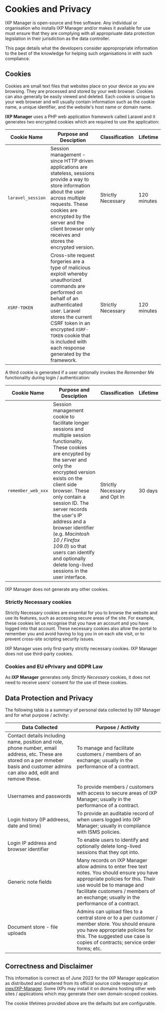 # Cookies and Privacy

IXP Manager is open-source and free software. Any individual or organisation who installs IXP Manager and/or makes it available for use must ensure that they are complying with all appropriuate data protection legislation in their jurisdiction as the data controller.

This page details what the developers consider appropropriate information to the best of the knowledge for helping such organisations in with such compliance. 


## Cookies


Cookies are small text files that websites place on your device as you are browsing. They are processed and stored by your web browser. Cookies can also generally be easily viewed and deleted. Each cookie is unique to your web browser and will usually contain information such as the cookie name, a unique identifier, and the website's host name or domain name.

**IXP Manager** uses a PHP web application framework called Laravel and it generates two encrypted cookies which are required to use the application: 

| Cookie Name | Purpose and Desciption | Classification | Lifetime |
|-------|--------|------|------|
| `laravel_session` | Session management - since HTTP driven applications are stateless, sessions provide a way to store information about the user across multiple requests. These cookies are encrypted by the server and the client browser only receives and stores the encrypted version. | Strictly Necessary | 120 minutes |
| `XSRF-TOKEN` | Cross-site request forgeries are a type of malicious exploit whereby unauthorized commands are performed on behalf of an authenticated user. Laravel stores the current CSRF token in an encrypted `XSRF-TOKEN` cookie that is included with each response generated by the framework.  | Strictly Necessary | 120 minutes |

A third cookie is generated if a user optionally invokes the *Remember Me* functionality during login / authentication:

| Cookie Name | Purpose and Desciption | Classification | Lifetime |
|-------|--------|------|------|
| `remember_web_xxx` | Session management cookie to facilitate longer sessions and multiple session functionality. These cookies are encypted by the server and only the encrypted version exists on the client side browser. These only contain a session ID. The server records the user's IP address and a browser identifier (e.g. *Macintosh 10 / Firefox 109.0*) so that users can identify and optionally delete long-lived sessions in the user interface. | Strictly Necessary and Opt In | 30 days |

IXP Manager does not generate any other cookies.


### Strictly Necessary cookies

Strictly Necessary cookies are essential for you to browse the website and use its features, such as accessing secure areas of the site. For example, these cookies let us recognise that you have an account and you have logged into that account. These necessary cookies also allow the portal to remember you and avoid having to log you in on each site visit, or to prevent cross-site scripting security issues.

IXP Manager uses only first-party strictly necessary cookies. IXP Manager does not use third-party cookies.



### Cookies and EU ePrivary and GDPR Law

As **IXP Manager** generates only *Strictly Necessary* cookies, it does not need to receive users' consent for the use of these cookies.


## Data Protection and Privacy

The following table is a summary of personal data collected by IXP Manager and for what purpose / activity:

| Data Collected | Purpose / Activity |
|---------|---------|
| Contact details including name, position and role, phone number, email address, etc. These are stored on a per mmeber basis and customer admins can also add, edit and remove these. | To manage and facilitate customers / members of an exchange; usually in the performance of a contract.  |
| Usernames and passwords | To provide members / customers with access to secure areas of IXP Manager; usually in the performance of a contract. |
| Login history (IP addreess, date and time) | To provide an auditable record of when users logged into IXP Manager; usually in compliance with ISMS policies. |
| Login IP address and browser identifier | To enable users to identify and optionally delete long-lived sessions that they opt into. |
| Generic note fields | Many records on IXP Manager allow admins to enter free text notes. You should ensure you have appropriate policies for this. Their use would be to manage and facilitate customers / members of an exchange; usually in the performance of a contract. |
| Document store - file uploads | Admins can upload files to a central store or to a per customer / member store. You should ensure you have appropriate policies for this. The suggested use case is copies of contracts; service order forms; etc. |


## Correctness and Disclaimer

This information is correct as of June 2023 for the IXP Manager application as distributed and unaltered from its official source code repository at [inex/IXP-Manager](https://github.com/inex/IXP-Manager). Some IXPs may install it on domains hosting other web sites / applications which may generate their own domain-scoped cookies.

The cookie lifetimes provided above are the defaults but are configurable.

